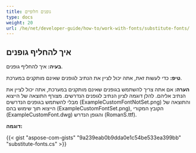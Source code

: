 ```yaml
---
title: גופנים חלופיים
type: docs
weight: 20
url: /he/net/developer-guide/how-to/work-with-fonts/substitute-fonts/
---
```



## **איך להחליף גופנים**

**בעיה:** איך להחליף גופנים.

**טיפ:** כדי לעשות זאת, אתה יכול לציין את הנתיב לגופנים שאינם מותקנים במערכת.

**הערה:** אם אתה צריך להשתמש בגופנים שאינם מותקנים במערכת, אתה יכול לציין את הנתיב אליהם. להלן דוגמה לציון הנתיב לגופנים הנדרשים. מצורף התוצאה של הייצוא מבלי להשתמש בגופנים הנדרשים (ExampleCustomFontNotSet.png) והתוצאה של הייצוא תוך שימוש בהם (ExampleCustomFontSet.png), הקובץ המקורי (ExampleCustomFont.dwg) והגופן הנדרש (RomanS.ttf).

**דוגמה:**

{{< gist "aspose-com-gists" "9a239eab0b9dda0e1c54be533ea399bb" "substitute-fonts.cs" >}}
